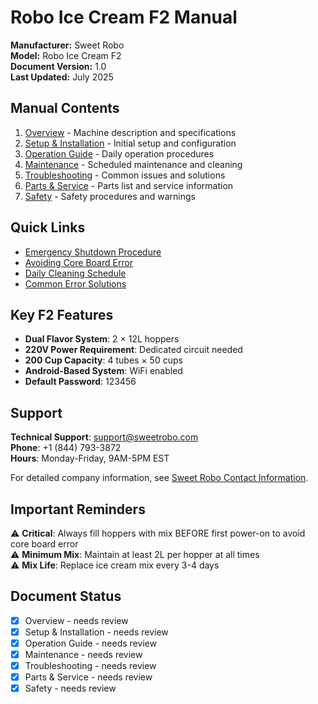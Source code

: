 # Robo Ice Cream F2 Manual

**Manufacturer:** Sweet Robo  
**Model:** Robo Ice Cream F2  
**Document Version:** 1.0  
**Last Updated:** July 2025

## Manual Contents

1. [Overview](overview.md) - Machine description and specifications
2. [Setup & Installation](setup.md) - Initial setup and configuration
3. [Operation Guide](operation.md) - Daily operation procedures
4. [Maintenance](maintenance.md) - Scheduled maintenance and cleaning
5. [Troubleshooting](troubleshooting.md) - Common issues and solutions
6. [Parts & Service](parts-service.md) - Parts list and service information
7. [Safety](safety.md) - Safety procedures and warnings

## Quick Links

- [Emergency Shutdown Procedure](./safety.md#emergency-shutdown)
- [Avoiding Core Board Error](./setup.md#critical-first-start---avoiding-core-board-error)
- [Daily Cleaning Schedule](./maintenance.md#cleaning-schedule)
- [Common Error Solutions](./troubleshooting.md#common-issues-and-solutions)

## Key F2 Features

- **Dual Flavor System**: 2 × 12L hoppers
- **220V Power Requirement**: Dedicated circuit needed
- **200 Cup Capacity**: 4 tubes × 50 cups
- **Android-Based System**: WiFi enabled
- **Default Password**: 123456

## Support

**Technical Support**: support@sweetrobo.com  
**Phone**: +1 (844) 793-3872  
**Hours**: Monday-Friday, 9AM-5PM EST

For detailed company information, see [Sweet Robo Contact Information](../shared/company-info.md).

## Important Reminders

⚠️ **Critical**: Always fill hoppers with mix BEFORE first power-on to avoid core board error  
⚠️ **Minimum Mix**: Maintain at least 2L per hopper at all times  
⚠️ **Mix Life**: Replace ice cream mix every 3-4 days  

## Document Status

- [x] Overview - needs review
- [x] Setup & Installation - needs review  
- [x] Operation Guide - needs review
- [x] Maintenance - needs review
- [x] Troubleshooting - needs review
- [x] Parts & Service - needs review
- [x] Safety - needs review